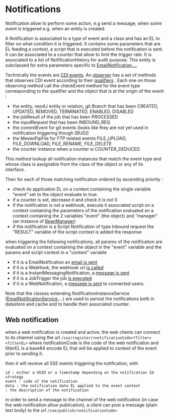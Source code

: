 # Notifications

Notification allow to perform some action, e.g send a message, when some event is triggered
e.g. when an entity is created.

A Notification is associated to a type of event and a class and has an EL to filter on what condition it is triggered.
It contains some parameters that are EL feeding a context, a script that is executed before the notification is sent.
It can be associated to a counter that allow to limit the trigger rate.
It is associated to a list of NofificationHistory for audit purpose.
This entity is subclassed for extra parameters specific to [EmailNotification,...](../../../../../../../../..//meveo-model/src/main/java/org/meveo/model/notification/)

Technically the events are [CDI events](https://docs.oracle.com/javaee/6/tutorial/doc/gkhic.html).
An [observer](./DefaultObserver.java) has a set of methods that observes CDI event according
to their [qualifiers](../../../../../../../../../meveo-model/src/main/java/org/meveo/event/qualifier/) .
Each one on those observing method call the checkEvent method for the event type corresponding to the qualifier
and the object that is at the origin of the event :
* the entity, neo4J entity or relation, git Branch that has been CREATED, UPDATED, REMOVED, TERMINATED, ENABLED, DISABLED
* the jobResult of the job that has been PROCESSED
* the inputRequest that has been INBOUND_REQ
* the commitEvent for git events (looks like they are not yet used in notification triggering though [BUG])
* the MeveoFtpFile for FTP related events FILE_UPLOAD, FILE_DOWNLOAD, FILE_RENAME, FILE_DELETE
* the counter instance when a counter is COUNTER_DEDUCED

This method lookup all notification instances that match the event type and whose class is assignable from the class
of the object or any of its interface.

Then for each of those matching notification ordered by ascending priority :
* check its application EL on a context containing the single variable "event" set to the object evaluate to true.
* if a counter is set, decrease it and check it is not 0
* if the notification is not a webhook, execute it associated script on a context containing the parameters of the
 notification evaluated on a context containing the 2 variables
"event" (the object) and  "manager" (an instance of [BeanManager](https://docs.oracle.com/javaee/7/api/javax/enterprise/inject/spi/BeanManager.html))
* if the notification is a Script Notification of type Inbound request the "RESULT" variable of the script context
 is added the response

when triggering the following notifications, all params of the notification are evaluated on a context containing
the object in the "event" variable and the params and script context in a "context" variable
* if it is a EmailNotification an [email is sent](./EmailNotifier.java)
* if it is a WebHook, the webhook url [is called](./WebHookNotifier.java)
* if it is a InstantMessagingNotification, a [message is sent](./InstantMessagingNotifier.java)
* if it is a JobTrigger the job [is executed](./JobTriggerLauncher.java)
* if it is a WebNotification, a [message is sent](../communication.impl/SseManager.java) to connected users.

Note that the classes extending NotificationInstanceService ([EmailNotificationService](./EmailNotificationService.java),...) are used to persist the
notifications both in datastore and cache and to handle their associated counter.

## Web notification

when a web notification is created and active, the web clients can connect to its channel using the
url `/sse/register/<notificationCode>?filter=<filterEL>`
where notificationCode is the code of the web notification
and filterEL is a base64 encode EL that will be applied to context of the event prior to sending it.

then it will receive all SSE events triggering the notification, with
```
id : either a UUID or a timestamp depending on the notification Id strategy
event : code of the notification
data : the notification data EL applied to the event context
: the description of the notification
```

in order to send a message to the channel of the web notification (in case the web notification allow publication),
a client can post a message (plain text body) to the url  `/sse/publish/<notificationCode>`

